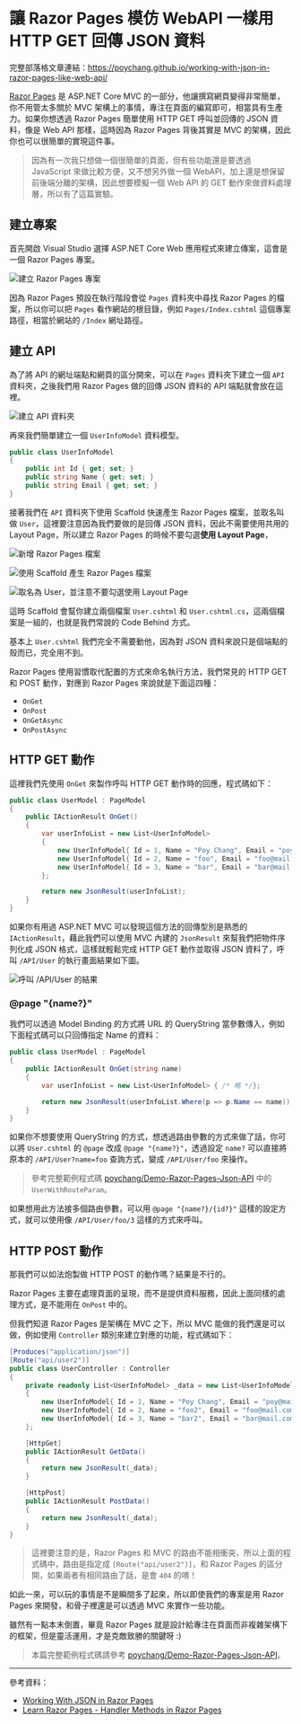 # 讓 Razor Pages 模仿 WebAPI 一樣用 HTTP GET 回傳 JSON 資料

完整部落格文章連結：https://poychang.github.io/working-with-json-in-razor-pages-like-web-api/

[Razor Pages](https://docs.microsoft.com/zh-tw/aspnet/core/razor-pages/) 是 ASP.NET Core MVC 的一部分，他讓撰寫網頁變得非常簡單，你不用管太多關於 MVC 架構上的事情，專注在頁面的編寫即可，相當具有生產力。如果你想透過 Razor Pages 簡單使用 HTTP GET 呼叫並回傳的 JSON 資料，像是 Web API 那樣，這時因為 Razor Pages 背後其實是 MVC 的架構，因此你也可以很簡單的實現這件事。

>因為有一次我只想做一個很簡單的頁面，但有些功能還是要透過 JavaScript 來做比較方便，又不想另外做一個 WebAPI，加上還是想保留前後端分離的架構，因此想要模擬一個 Web API 的 GET 動作來做資料處理層，所以有了這篇實驗。

## 建立專案

首先開啟 Visual Studio 選擇 ASP.NET Core Web 應用程式來建立傳案，這會是一個 Razor Pages 專案。

![建立 Razor Pages 專案](https://i.imgur.com/WC72rcK.png)

因為 Razor Pages 預設在執行階段會從 `Pages` 資料夾中尋找 Razor Pages 的檔案，所以你可以把 `Pages` 看作網站的根目錄，例如 `Pages/Index.cshtml` 這個專案路徑，相當於網站的 `/Index` 網址路徑。

## 建立 API

為了將 API 的網址端點和網頁的區分開來，可以在 `Pages` 資料夾下建立一個 `API` 資料夾，之後我們用 Razor Pages 做的回傳 JSON 資料的 API 端點就會放在這裡。

![建立 API 資料夾](https://i.imgur.com/9H7mEpJ.png)

再來我們簡單建立一個 `UserInfoModel` 資料模型。

```csharp
public class UserInfoModel
{
    public int Id { get; set; }
    public string Name { get; set; }
    public string Email { get; set; }
}
```

接著我們在 `API` 資料夾下使用 Scaffold 快速產生 Razor Pages 檔案，並取名叫做 `User`，這裡要注意因為我們要做的是回傳 JSON 資料，因此不需要使用共用的 Layout Page，所以建立 Razor Pages 的時候不要勾選**使用 Layout Page**，

![新增 Razor Pages 檔案](https://i.imgur.com/RG7woe9.png)

![使用 Scaffold 產生 Razor Pages 檔案](https://i.imgur.com/HyZTRsU.png)

![取名為 User，並注意不要勾選使用 Layout Page](https://i.imgur.com/2rB1ClH.png)

這時 Scaffold 會幫你建立兩個檔案 `User.cshtml` 和 `User.cshtml.cs`，這兩個檔案是一組的，也就是我們常說的 Code Behind 方式。

基本上 `User.cshtml` 我們完全不需要動他，因為對 JSON 資料來說只是個端點的殼而已，完全用不到。

Razor Pages 使用習慣取代配置的方式來命名執行方法，我們常見的 HTTP GET 和 POST 動作，對應到 Razor Pages 來說就是下面這四種：

- `OnGet`
- `OnPost`
- `OnGetAsync`
- `OnPostAsync`

## HTTP GET 動作

這裡我們先使用 `OnGet` 來製作呼叫 HTTP GET 動作時的回應，程式碼如下：

```csharp
public class UserModel : PageModel
{
    public IActionResult OnGet()
    {
        var userInfoList = new List<UserInfoModel>
        {
            new UserInfoModel{ Id = 1, Name = "Poy Chang", Email = "poy@mail.com"},
            new UserInfoModel{ Id = 2, Name = "foo", Email = "foo@mail.com"},
            new UserInfoModel{ Id = 3, Name = "bar", Email = "bar@mail.com"}
        };

        return new JsonResult(userInfoList);
    }
}
```

如果你有用過 ASP.NET MVC 可以發現這個方法的回傳型別是熟悉的 `IActionResult`，藉此我們可以使用 MVC 內建的 `JsonResult` 來幫我們把物件序列化成 JSON 格式，這樣就輕鬆完成 HTTP GET 動作並取得 JSON 資料了，呼叫 `/API/User` 的執行畫面結果如下圖。

![呼叫 /API/User 的結果](https://i.imgur.com/2rB1ClH.png)

### @page "{name?}"

我們可以透過 Model Binding 的方式將 URL 的 QueryString 當參數傳入，例如下面程式碼可以只回傳指定 Name 的資料：

```csharp
public class UserModel : PageModel
{
    public IActionResult OnGet(string name)
    {
        var userInfoList = new List<UserInfoModel> { /* 略 */};

        return new JsonResult(userInfoList.Where(p => p.Name == name));
    }
}
```

如果你不想要使用 QueryString 的方式，想透過路由參數的方式來做了話，你可以將 `User.cshtml` 的 `@page` 改成 `@page "{name?}"`，透過設定 `name?` 可以直接將原本的 `/API/User?name=foo` 查詢方式，變成 `/API/User/foo` 來操作。

>參考完整範例程式碼 [poychang/Demo-Razor-Pages-Json-API](https://github.com/poychang/Demo-Razor-Pages-Json-API) 中的 `UserWithRouteParam`。

如果想用此方法接多個路由參數，可以用 `@page "{name?}/{id?}"` 這樣的設定方式，就可以使用像 `/API/User/foo/3` 這樣的方式來呼叫。

## HTTP POST 動作

那我們可以如法炮製做 HTTP POST 的動作嗎？結果是不行的。

Razor Pages 主要在處理頁面的呈現，而不是提供資料服務，因此上面同樣的處理方式，是不能用在 `OnPost` 中的。

但我們知道 Razor Pages 是架構在 MVC 之下，所以 MVC 能做的我們還是可以做，例如使用 `Controller` 類別來建立對應的功能，程式碼如下：

```csharp
[Produces("application/json")]
[Route("api/user2")]
public class UserController : Controller
{
    private readonly List<UserInfoModel> _data = new List<UserInfoModel>
    {
        new UserInfoModel{ Id = 1, Name = "Poy Chang", Email = "poy@mail.com"},
        new UserInfoModel{ Id = 2, Name = "foo2", Email = "foo@mail.com"},
        new UserInfoModel{ Id = 3, Name = "bar2", Email = "bar@mail.com"}
    };

    [HttpGet]
    public IActionResult GetData()
    {
        return new JsonResult(_data);
    }

    [HttpPost]
    public IActionResult PostData()
    {
        return new JsonResult(_data);
    }
}
```

>這裡要注意的是，Razor Pages 和 MVC 的路由不能相衝突，所以上面的程式碼中，路由是指定成 `[Route("api/user2")]`，和 Razor Pages 的區分開，如果兩者有相同路由了話，是會 `404` 的唷！

如此一來，可以玩的事情是不是瞬間多了起來，所以即使我們的專案是用 Razor Pages 來開發，和骨子裡還是可以透過 MVC 來實作一些功能。

雖然有一點本末倒置，畢竟 Razor Pages 就是設計給專注在頁面而非複雜架構下的框架，但是靈活運用，才是克敵致勝的關鍵呀 :)

>本篇完整範例程式碼請參考 [poychang/Demo-Razor-Pages-Json-API](https://github.com/poychang/Demo-Razor-Pages-Json-API)。

----------

參考資料：

* [Working With JSON in Razor Pages](https://www.mikesdotnetting.com/article/318/working-with-json-in-razor-pages)
* [Learn Razor Pages - Handler Methods in Razor Pages](https://www.learnrazorpages.com/razor-pages/handler-methods)
